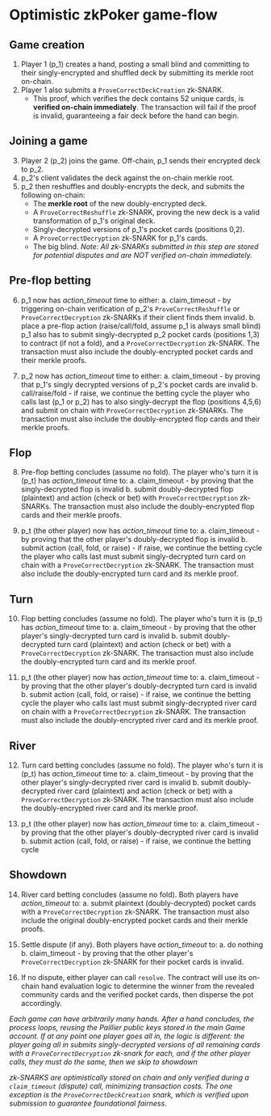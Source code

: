 # Optimistic zkPoker game-flow

## Game creation
1. Player 1 (p_1) creates a hand, posting a small blind and committing to their singly-encrypted and shuffled deck by submitting its merkle root on-chain.
2. Player 1 also submits a `ProveCorrectDeckCreation` zk-SNARK.
   - This proof, which verifies the deck contains 52 unique cards, is **verified on-chain immediately**. The transaction will fail if the proof is invalid, guaranteeing a fair deck before the hand can begin.

## Joining a game
3. Player 2 (p_2) joins the game. Off-chain, p_1 sends their encrypted deck to p_2.
4. p_2's client validates the deck against the on-chain merkle root.
5. p_2 then reshuffles and doubly-encrypts the deck, and submits the following on-chain:
   - The **merkle root** of the new doubly-encrypted deck.
   - A `ProveCorrectReshuffle` zk-SNARK, proving the new deck is a valid transformation of p_1's original deck.
   - Singly-decrypted versions of p_1's pocket cards (positions 0,2).
   - A `ProveCorrectDecryption` zk-SNARK for p_1's cards.
   - The big blind.
   *Note: All zk-SNARKs submitted in this step are stored for potential disputes and are NOT verified on-chain immediately.*

## Pre-flop betting
6. p_1 now has *action_timeout* time to either:
    a. claim_timeout - by triggering on-chain verification of p_2's `ProveCorrectReshuffle` or `ProveCorrectDecryption` zk-SNARKs if their client finds them invalid.
    b. place a pre-flop action (raise/call/fold, assume p_1 is always small blind)
   p_1 also has to submit singly-decrypted p_2 pocket cards (positions 1,3) to contract (if not a fold), and a `ProveCorrectDecryption` zk-SNARK. The transaction must also include the doubly-encrypted pocket cards and their merkle proofs.

7. p_2 now has *action_timeout* time to either:
    a. claim_timeout - by proving that p_1's singly decrypted versions of p_2's pocket cards are invalid
    b. call/raise/fold - if raise, we continue the betting cycle
   the player who calls last (p_1 or p_2) has to also singly-decrypt the flop (positions 4,5,6) and submit on chain with `ProveCorrectDecryption` zk-SNARKs. The transaction must also include the doubly-encrypted flop cards and their merkle proofs.

## Flop
8. Pre-flop betting concludes (assume no fold). The player who's turn it is (p_t) has *action_timeout* time to:
    a. claim_timeout - by proving that the singly-decrypted flop is invalid
    b. submit doubly-decrypted flop (plaintext) and action (check or bet) with `ProveCorrectDecryption` zk-SNARKs. The transaction must also include the doubly-encrypted flop cards and their merkle proofs.

9. p_t (the other player) now has *action_timeout* time to:
    a. claim_timeout - by proving that the other player's doubly-decrypted flop is invalid
    b. submit action (call, fold, or raise) - if raise, we continue the betting cycle
   the player who calls last must submit singly-decrypted turn card on chain with a `ProveCorrectDecryption` zk-SNARK. The transaction must also include the doubly-encrypted turn card and its merkle proof.

## Turn
10. Flop betting concludes (assume no fold). The player who's turn it is (p_t) has *action_timeout* time to:
    a. claim_timeout - by proving that the other player's singly-decrypted turn card is invalid
    b. submit doubly-decrypted turn card (plaintext) and action (check or bet) with a `ProveCorrectDecryption` zk-SNARK. The transaction must also include the doubly-encrypted turn card and its merkle proof.

11. p_t (the other player) now has *action_timeout* time to:
    a. claim_timeout - by proving that the other player's doubly-decrypted turn card is invalid
    b. submit action (call, fold, or raise) - if raise, we continue the betting cycle
   the player who calls last must submit singly-decrypted river card on chain with a `ProveCorrectDecryption` zk-SNARK. The transaction must also include the doubly-encrypted river card and its merkle proof.

## River
12. Turn card betting concludes (assume no fold). The player who's turn it is (p_t) has *action_timeout* time to:
    a. claim_timeout - by proving that the other player's singly-decrypted river card is invalid
    b. submit doubly-decrypted river card (plaintext) and action (check or bet) with a `ProveCorrectDecryption` zk-SNARK. The transaction must also include the doubly-encrypted river card and its merkle proof.

13. p_t (the other player) now has *action_timeout* time to:
    a. claim_timeout - by proving that the other player's doubly-decrypted river card is invalid
    b. submit action (call, fold, or raise) - if raise, we continue the betting cycle

## Showdown
14. River card betting concludes (assume no fold). Both players have *action_timeout* to:
    a. submit plaintext (doubly-decrypted) pocket cards with a `ProveCorrectDecryption` zk-SNARK. The transaction must also include the original doubly-encrypted pocket cards and their merkle proofs.

15. Settle dispute (if any). Both players have *action_timeout* to:
    a. do nothing
    b. claim_timeout - by proving that the other player's `ProveCorrectDecryption` zk-SNARK for their pocket cards is invalid.

16. If no dispute, either player can call `resolve`. The contract will use its on-chain hand evaluation logic to determine the winner from the revealed community cards and the verified pocket cards, then disperse the pot accordingly.

*Each game can have arbitrarily many hands. After a hand concludes, the process loops, reusing the Paillier public keys stored in the main Game account. If at any point one player goes all in, the logic is different: the player going all in submits singly-decrypted versions of all remaining cards with a `ProveCorrectDecryption` zk-snark for each, and if the other player calls, they must do the same, then we skip to showdown*

*zk-SNARKS are optimistically stored on chain and only verified during a `claim_timeout` (dispute) call, minimizing transaction costs. The one exception is the `ProveCorrectDeckCreation` snark, which is verified upon submission to guarantee foundational fairness.*
